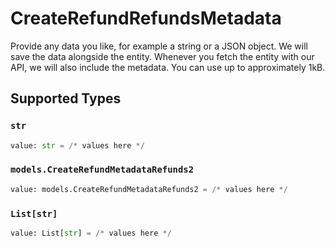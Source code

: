 # CreateRefundRefundsMetadata

Provide any data you like, for example a string or a JSON object. We will save the data alongside the entity. Whenever you fetch the entity with our API, we will also include the metadata. You can use up to approximately 1kB.


## Supported Types

### `str`

```python
value: str = /* values here */
```

### `models.CreateRefundMetadataRefunds2`

```python
value: models.CreateRefundMetadataRefunds2 = /* values here */
```

### `List[str]`

```python
value: List[str] = /* values here */
```

